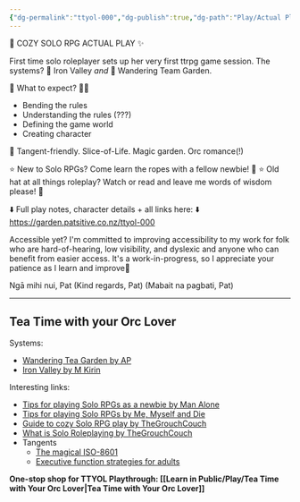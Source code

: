 ```yaml
---
{"dg-permalink":"ttyol-000","dg-publish":true,"dg-path":"Play/Actual Plays/TTYOL-000 Setting up the game.md","permalink":"/ttyol-000/","dgPassFrontmatter":true,"noteIcon":"1"}
---
```


🎲 COZY SOLO RPG ACTUAL PLAY ✨ 

First time solo roleplayer sets up her very first ttrpg game session.
The systems? 🔮 Iron Valley _and_ 🪻 Wandering Team Garden.

🤔 What to expect? ✍🏾
- Bending the rules
- Understanding the rules (???)
- Defining the game world 
- Creating character
 
🎉 Tangent-friendly. Slice-of-Life. Magic garden. Orc romance(!) 

⭐ New to Solo RPGs? Come learn the ropes with a fellow newbie! 🤔 
⭐ Old hat at all things roleplay? Watch or read and leave me words of wisdom please! 💌

⬇️ Full play notes, character details + all links here: ⬇️
https://garden.patsitive.co.nz/ttyol-000

Accessible yet? I'm committed to improving accessibility to my work for folk who are hard-of-hearing, low visibility, and dyslexic and anyone who can benefit from easier access. It's a work-in-progress, so I appreciate your patience as I learn and improve💖

Ngā mihi nui, Pat 
(Kind regards, Pat)
(Mabait na pagbati, Pat)

--- 

## Tea Time with your Orc Lover 

Systems: 
- [Wandering Tea Garden by AP](https://ap-cartography.itch.io/the-wandering-tea-garden)
- [Iron Valley by M Kirin](https://mkirin.itch.io/iron-valley)

Interesting links: 
- [Tips for playing Solo RPGs as a newbie by Man Alone](https://youtu.be/fZbr9Id1Zlw?si=Hfd0G6F0TGCMuiMa)
- [Tips for playing Solo RPGs by Me, Myself and Die](https://youtu.be/dgVtt8jC2aA?si=mmU9AOTYmU4OlvWA)
- [Guide to cozy Solo RPG play by TheGrouchCouch](https://youtu.be/Wsh9vzJI2S8?si=ZJCb1gbeJ3WVOkUN)
- [What is Solo Roleplaying by TheGrouchCouch](https://youtu.be/1fC5kLgFva0?si=CDBtuM7dfJCXz8UP)
- Tangents
	- [The magical ISO-8601](https://www.iso.org/iso-8601-date-and-time-format.html)
	- [Executive function strategies for adults](https://theadultspeechtherapyworkbook.com/executive-functioning-activities-for-adults/)

**One-stop shop for TTYOL Playthrough: [[Learn in Public/Play/Tea Time with Your Orc Lover\|Tea Time with Your Orc Lover]]**